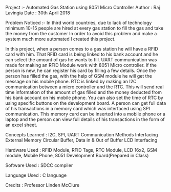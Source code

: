 Project :- Automated Gas Station using 8051 Micro Controller
Author : Raj Lavingia
Date : 30th April 2018

Problem Noticed :-
In third world countries, due to lack of technology minimum 10-15 people are hired at every gas station to fill the gas and take the money from the customer
In order to avoid this problem and make a system much more automated I created this project.

In this project, when a person comes to a gas station he will have a RFID card with him. That RFID card is being linked to his bank account and he can select the amount of gas he wants to fill. UART communication was made for making an RFID Module work with 8051 Micro controller.
If the person is new, he can register his card by filling a few details. Once the person has filled the gas, with the help of GSM module he will get the message on his mobile phone.
RTC is linked by making an I2C communication between a micro controller and the RTC. This will send real time information of the amount of gas filled and the money deducted from his bank account on his mobile phone. You can also set the time of RTC by using specific buttons on the development board.
A person can get full data of his transactions in a memory card which was interfaced using SPI communication. This memory card can be inserted into a mobile phone or a laptop and the person can view full details of his transactions in the form of an excel sheet.


Concepts Learned : I2C, SPI, UART Communication Methods
                   Interfacing External Memory
                   Circular Buffer, Data in & Out of Buffer
                   LCD Interfacing
                   
Hardware Used : RFID Module, RFID Tags, RTC Module, LCD 16x2, GSM module, Mobile Phone, 8051 Development Board(Prepared in Class)

Software Used : SDCC compiler

Language Used : C language

Credits : Professor Linden McClure



